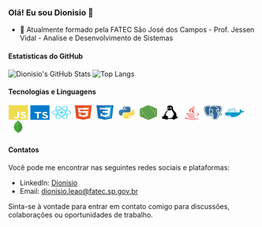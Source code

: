 ### Olá! Eu sou Dionisio 👋
- 🌱 Atualmente formado pela FATEC São José dos Campos - Prof. Jessen Vidal - Analise e Desenvolvimento de Sistemas

#### Estatísticas do GitHub
![Dionisio's GitHub Stats](https://github-readme-stats.vercel.app/api?username=dsslleagion&show_icons=true&count_private=true&theme=dark)
![Top Langs](https://github-readme-stats.vercel.app/api/top-langs/?username=dsslleagion&layout=compact&theme=dark)

#### Tecnologias e Linguagens
<div style="display: inline_block">
  <img align="center" alt="JavaScript" height="30" width="40" src="https://raw.githubusercontent.com/devicons/devicon/master/icons/javascript/javascript-plain.svg">
  <img align="center" alt="TypeScript" height="30" width="40" src="https://raw.githubusercontent.com/devicons/devicon/master/icons/typescript/typescript-plain.svg">
  <img align="center" alt="React" height="30" width="40" src="https://raw.githubusercontent.com/devicons/devicon/master/icons/react/react-original.svg">
  <img align="center" alt="HTML5" height="30" width="40" src="https://raw.githubusercontent.com/devicons/devicon/master/icons/html5/html5-original.svg">
  <img align="center" alt="CSS3" height="30" width="40" src="https://raw.githubusercontent.com/devicons/devicon/master/icons/css3/css3-original.svg">
  <img align="center" alt="Python" height="30" width="40" src="https://raw.githubusercontent.com/devicons/devicon/master/icons/python/python-original.svg">
  <img align="center" alt="Node.js" height="30" width="40" src="https://raw.githubusercontent.com/devicons/devicon/master/icons/nodejs/nodejs-plain.svg">
  <img align="center" alt="Linux" height="30" width="40" src="https://raw.githubusercontent.com/devicons/devicon/master/icons/linux/linux-plain.svg">
  <img align="center" alt="Java" height="30" width="40" src="https://raw.githubusercontent.com/devicons/devicon/master/icons/java/java-plain.svg">
  <img align="center" alt="PostgreSQL" height="30" width="40" src="https://raw.githubusercontent.com/devicons/devicon/master/icons/postgresql/postgresql-plain.svg">
  <img align="center" alt="Docker" height="30" width="40" src="https://raw.githubusercontent.com/devicons/devicon/master/icons/docker/docker-plain.svg">
  <a href="https://www.mongodb.com/cloud/atlas" align="center" alt="MongoDB Atlas">
  <img height="30" width="40" src="https://raw.githubusercontent.com/devicons/devicon/master/icons/mongodb/mongodb-original.svg">
</a>

  <!-- Adicione outros ícones de tecnologias que você utiliza aqui -->
</div>

#### Contatos
Você pode me encontrar nas seguintes redes sociais e plataformas:

- LinkedIn: [Dionisio](https://www.linkedin.com/in/dionisio-samuel-dos-santos-le%C3%A3o-616848226/)
- Email: dionisio.leao@fatec.sp.gov.br

Sinta-se à vontade para entrar em contato comigo para discussões, colaborações ou oportunidades de trabalho.


